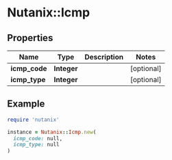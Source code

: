 # Nutanix::Icmp

## Properties

| Name | Type | Description | Notes |
| ---- | ---- | ----------- | ----- |
| **icmp_code** | **Integer** |  | [optional] |
| **icmp_type** | **Integer** |  | [optional] |

## Example

```ruby
require 'nutanix'

instance = Nutanix::Icmp.new(
  icmp_code: null,
  icmp_type: null
)
```

